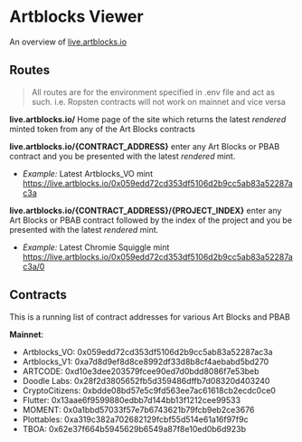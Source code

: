 # Artblocks Viewer
An overview of [live.artblocks.io](https://live.artblocks.io/)

## Routes
>All routes are for the environment specified in .env file and act as such. i.e. Ropsten contracts will not work on mainnet and vice versa

**live.artblocks.io/**
Home page of the site which returns the latest *rendered* minted token from any of the Art Blocks contracts  

**live.artblocks.io/{CONTRACT_ADDRESS}** enter any Art Blocks or PBAB contract and you be presented with the latest *rendered* mint.  
+ *Example:* Latest Artblocks_VO mint https://live.artblocks.io/0x059edd72cd353df5106d2b9cc5ab83a52287ac3a

**live.artblocks.io/{CONTRACT_ADDRESS}/{PROJECT_INDEX}** enter any Art Blocks or PBAB contract followed by the index of the project and you be presented with the latest *rendered* mint.   
+ *Example:* Latest Chromie Squiggle mint https://live.artblocks.io/0x059edd72cd353df5106d2b9cc5ab83a52287ac3a/0

## Contracts
This is a running list of contract addresses for various Art Blocks and PBAB

**Mainnet**:
+ Artblocks_VO: 0x059edd72cd353df5106d2b9cc5ab83a52287ac3a
+ Artblocks_V1: 0xa7d8d9ef8d8ce8992df33d8b8cf4aebabd5bd270
+ ARTCODE: 0xd10e3dee203579fcee90ed7d0bdd8086f7e53beb
+ Doodle Labs: 0x28f2d3805652fb5d359486dffb7d08320d403240
+ CryptoCitizens: 0xbdde08bd57e5c9fd563ee7ac61618cb2ecdc0ce0
+ Flutter: 0x13aae6f9599880edbb7d144bb13f1212cee99533
+ MOMENT: 0x0a1bbd57033f57e7b6743621b79fcb9eb2ce3676
+ Plottables: 0xa319c382a702682129fcbf55d514e61a16f97f9c
+ TBOA: 0x62e37f664b5945629b6549a87f8e10ed0b6d923b
